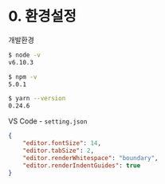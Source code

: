 # 0. 환경설정

개발환경
```sh
$ node -v
v6.10.3

$ npm -v
5.0.1

$ yarn --version
0.24.6
```


VS Code - `setting.json`
```json
{
    "editor.fontSize": 14,
    "editor.tabSize": 2,
    "editor.renderWhitespace": "boundary",
    "editor.renderIndentGuides": true
}
```